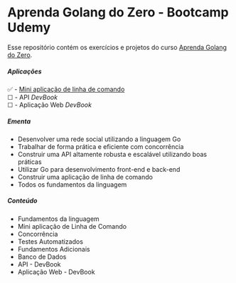 # Aprenda Golang do Zero - Bootcamp Udemy

Esse repositório contém os exercícios e projetos do curso [Aprenda Golang do Zero](https://www.udemy.com/course/aprenda-golang-do-zero-desenvolva-uma-aplicacao-completa).

##### Aplicações
✅ - [Mini aplicação de linha de comando](https://github.com/guilchaves/go-udemy-bootcamp/tree/main/2-CLI-App)<br>
☐ - API _DevBook_<br>
☐ - Aplicação Web _DevBook_<br>

##### Ementa

- Desenvolver uma rede social utilizando a linguagem Go
- Trabalhar de forma prática e eficiente com concorrência
- Construir uma API altamente robusta e escalável utilizando boas práticas
- Utilizar Go para desenvolvimento front-end e back-end
- Construir uma aplicação de linha de comando
- Todos os fundamentos da linguagem

##### Conteúdo

- Fundamentos da linguagem
- Mini aplicação de Linha de Comando
- Concorrência
- Testes Automatizados
- Fundamentos Adicionais
- Banco de Dados
- API - DevBook
- Aplicação Web - DevBook
